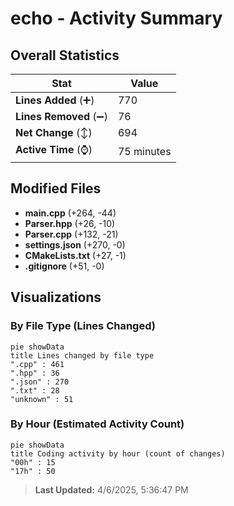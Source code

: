 # echo - Activity Summary 

## Overall Statistics

| Stat                   | Value                                                             |
| ---------------------- | ----------------------------------------------------------------- |
| **Lines Added** (➕)   | 770                                          |
| **Lines Removed** (➖) | 76                                        |
| **Net Change** (↕)    | 694                |
| **Active Time** (⌚)   | 75 minutes |


## Modified Files
- **main.cpp** (+264, -44)
- **Parser.hpp** (+26, -10)
- **Parser.cpp** (+132, -21)
- **settings.json** (+270, -0)
- **CMakeLists.txt** (+27, -1)
- **.gitignore** (+51, -0)

## Visualizations

### By File Type (Lines Changed)

```mermaid
pie showData
title Lines changed by file type
".cpp" : 461
".hpp" : 36
".json" : 270
".txt" : 28
"unknown" : 51
```

### By Hour (Estimated Activity Count)

```mermaid
pie showData
title Coding activity by hour (count of changes)
"00h" : 15
"17h" : 50
```


> **Last Updated:** 4/6/2025, 5:36:47 PM
